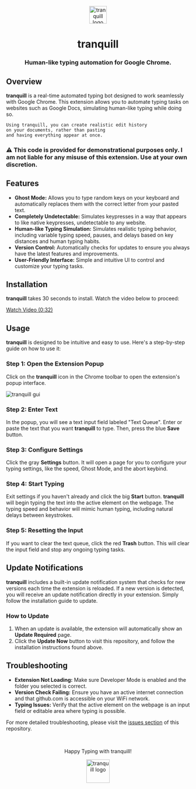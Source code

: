 <div align="center">
    <img src="https://tranquill-dev.github.io/tranquill/assets/images/outlined_128x.png" alt="tranquill logo" width="48px" height="48px"/>
    <h1>tranquill</h1>
    <h3>Human-like typing automation for Google Chrome.</h3>
</div>

<h2>Overview</h2>
<p>
    <strong>tranquill</strong> is a real-time automated typing bot designed to work seamlessly with Google Chrome. This extension allows you to automate typing tasks on websites such as Google Docs, simulating human-like typing while doing so.

    Using tranquill, you can create realistic edit history
    on your documents, rather than pasting
    and having everything appear at once.

</p>

<h3>⚠️ This code is provided for demonstrational purposes only. I am not liable for any misuse of this extension. Use at your own discretion.</h3>

<h2>Features</h2>
<ul>
	<li><strong>Ghost Mode:</strong> Allows you to type random keys on your keyboard and automatically replaces them with the correct letter from your pasted text.</li>
	<li><strong>Completely Undetectable:</strong> Simulates keypresses in a way that appears to like native keypresses, undetectable to any website.</li>
    <li><strong>Human-like Typing Simulation:</strong> Simulates realistic typing behavior, including variable typing speed, pauses, and delays based on key distances and human typing habits.</li>
    <li><strong>Version Control:</strong> Automatically checks for updates to ensure you always have the latest features and improvements.</li>
    <li><strong>User-Friendly Interface:</strong> Simple and intuitive UI to control and customize your typing tasks.</li>
</ul>

<h2>Installation</h2>
<p>
    <strong>tranquill</strong> takes 30 seconds to install. Watch the video below to proceed:
</p>

<a href="https://drive.google.com/file/d/14vgdbv0LBdTuJebUgVLQIpgE3uccJUvN/view?usp=sharing">Watch Video (0:32)</a>

<h2>Usage</h2>
<p>
    <strong>tranquill</strong> is designed to be intuitive and easy to use. Here's a step-by-step guide on how to use it:
</p>

<h3>Step 1: Open the Extension Popup</h3>
<p>
    Click on the <strong>tranquill</strong> icon in the Chrome toolbar to open the extension's popup interface.
</p>

<img src="https://tranquill-dev.github.io/tranquill/assets/images/gui.png" alt="tranquill gui"/>

<h3>Step 2: Enter Text</h3>
<p>
    In the popup, you will see a text input field labeled "Text Queue". Enter or paste the text that you want <strong>tranquill</strong> to type. Then, press the blue <strong>Save</strong> button.
</p>

<h3>Step 3: Configure Settings</h3>
<p>
    Click the gray <strong>Settings</strong> button. It will open a page for you to configure your typing settings, like the speed, Ghost Mode, and the abort keybind.
</p>

<h3>Step 4: Start Typing</h3>
<p>
    Exit settings if you haven't already and click the big <strong>Start</strong> button. <strong>tranquill</strong> will begin typing the text into the active element on the webpage. The typing speed and behavior will mimic human typing, including natural delays between keystrokes.
</p>

<h3>Step 5: Resetting the Input</h3>
<p>
    If you want to clear the text queue, click the red <strong>Trash</strong> button. This will clear the input field and stop any ongoing typing tasks.
</p>

<h2>Update Notifications</h2>
<p>
    <strong>tranquill</strong> includes a built-in update notification system that checks for new versions each time the extension is reloaded. If a new version is detected, you will receive an update notification directly in your extension. Simply follow the installation guide to update.
</p>

<h3>How to Update</h3>
<ol>
    <li>When an update is available, the extension will automatically show an <strong>Update Required</strong> page.</li>
    <li>Click the <strong>Update Now</strong> button to visit this repository, and follow the installation instructions found above.</li>
</ol>

<h2>Troubleshooting</h2>
<ul>
    <li><strong>Extension Not Loading:</strong> Make sure Developer Mode is enabled and the folder you selected is correct.</li>
    <li><strong>Version Check Failing:</strong> Ensure you have an active internet connection and that github.com is accessible on your WiFi network.</li>
    <li><strong>Typing Issues:</strong> Verify that the active element on the webpage is an input field or editable area where typing is possible.</li>
</ul>
<p>
    For more detailed troubleshooting, please visit the <a href="https://github.com/tranquill-dev/tranquill/issues">issues section</a> of this repository.
</p>

<br>
<div align="center">
    <p>Happy Typing with tranquill!</p>
    <img src="https://tranquill-dev.github.io/tranquill/assets/images/outlined_128x.png" alt="tranquill logo" width="64"/>
</div>
